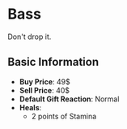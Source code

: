 # Bass

Don't drop it.

## Basic Information

- **Buy Price**: 49$
- **Sell Price**: 40$
- **Default Gift Reaction**: Normal
- **Heals**:
  - 2 points of Stamina